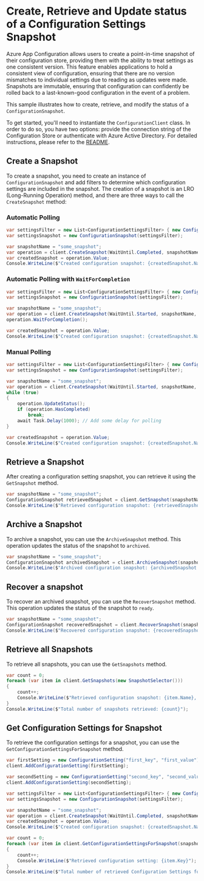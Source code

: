 # Create, Retrieve and Update status of a Configuration Settings Snapshot

Azure App Configuration allows users to create a point-in-time snapshot of their configuration store, providing them with the ability to treat settings as one consistent version. This feature enables applications to hold a consistent view of configuration, ensuring that there are no version mismatches to individual settings due to reading as updates were made.  Snapshots are immutable, ensuring that configuration can confidently be rolled back to a last-known-good configuration in the event of a problem. 

This sample illustrates how to create, retrieve, and modify the status of a `ConfigurationSnapshot`.

To get started, you'll need to instantiate the `ConfigurationClient` class. In order to do so, you have two options: provide the connection string of the Configuration Store or authenticate with Azure Active Directory. For detailed instructions, please refer to the [README](https://github.com/Azure/azure-sdk-for-net/blob/main/sdk/appconfiguration/Azure.Data.AppConfiguration/README.md#authenticate-the-client).

## Create a Snapshot

To create a snapshot, you need to create an instance of `ConfigurationSnapshot` and add filters to determine which configuration settings are included in the snapshot. The creation of a snapshot is an LRO (Long-Running Operation) method, and there are three ways to call the `CreateSnapshot` method:

### Automatic Polling

```C# Snippet:AzConfigSample11_CreateSnapshot_AutomaticPolling
var settingsFilter = new List<ConfigurationSettingsFilter> { new ConfigurationSettingsFilter("some_key") };
var settingsSnapshot = new ConfigurationSnapshot(settingsFilter);

var snapshotName = "some_snapshot";
var operation = client.CreateSnapshot(WaitUntil.Completed, snapshotName, settingsSnapshot);
var createdSnapshot = operation.Value;
Console.WriteLine($"Created configuration snapshot: {createdSnapshot.Name}, Status: {createdSnapshot.Status}");
```

### Automatic Polling with `WaitForCompletion`

```C# Snippet:AzConfigSample11_CreateSnapshot_AutomaticPollingLater
var settingsFilter = new List<ConfigurationSettingsFilter> { new ConfigurationSettingsFilter("some_key") };
var settingsSnapshot = new ConfigurationSnapshot(settingsFilter);

var snapshotName = "some_snapshot";
var operation = client.CreateSnapshot(WaitUntil.Started, snapshotName, settingsSnapshot);
operation.WaitForCompletion();

var createdSnapshot = operation.Value;
Console.WriteLine($"Created configuration snapshot: {createdSnapshot.Name}, status: {createdSnapshot.Status}");
```

### Manual Polling

```C# Snippet:AzConfigSample11_CreateSnapshot_ManualPolling
var settingsFilter = new List<ConfigurationSettingsFilter> { new ConfigurationSettingsFilter("some_key") };
var settingsSnapshot = new ConfigurationSnapshot(settingsFilter);

var snapshotName = "some_snapshot";
var operation = client.CreateSnapshot(WaitUntil.Started, snapshotName, settingsSnapshot);
while (true)
{
    operation.UpdateStatus();
    if (operation.HasCompleted)
        break;
    await Task.Delay(1000); // Add some delay for polling
}

var createdSnapshot = operation.Value;
Console.WriteLine($"Created configuration snapshot: {createdSnapshot.Name}, status: {createdSnapshot.Status}");
```

## Retrieve a Snapshot

After creating a configuration setting snapshot, you can retrieve it using the `GetSnapshot` method.

```C# Snippet:AzConfigSample11_GetSnapshot
var snapshotName = "some_snapshot";
ConfigurationSnapshot retrievedSnapshot = client.GetSnapshot(snapshotName);
Console.WriteLine($"Retrieved configuration snapshot: {retrievedSnapshot.Name}, status: {retrievedSnapshot.Status}");
```

## Archive a Snapshot

To archive a snapshot, you can use the `ArchiveSnapshot` method. This operation updates the status of the snapshot to `archived`.

```C# Snippet:AzConfigSample11_ArchiveSnapshot
var snapshotName = "some_snapshot";
ConfigurationSnapshot archivedSnapshot = client.ArchiveSnapshot(snapshotName);
Console.WriteLine($"Archived configuration snapshot: {archivedSnapshot.Name}, status: {archivedSnapshot.Status}");
```

## Recover a snapshot

To recover an archived snapshot, you can use the `RecoverSnapshot` method. This operation updates the status of the snapshot to `ready`.

```C# Snippet:AzConfigSample11_RecoverSnapshot
var snapshotName = "some_snapshot";
ConfigurationSnapshot recoveredSnapshot = client.RecoverSnapshot(snapshotName);
Console.WriteLine($"Recovered configuration snapshot: {recoveredSnapshot.Name}, status: {recoveredSnapshot.Status}");
```

## Retrieve all Snapshots

To retrieve all snapshots, you can use the `GetSnapshots` method.

```C# Snippet:AzConfigSample11_GetSnapshots
var count = 0;
foreach (var item in client.GetSnapshots(new SnapshotSelector()))
{
    count++;
    Console.WriteLine($"Retrieved configuration snapshot: {item.Name}, status {item.Status}");
}
Console.WriteLine($"Total number of snapshots retrieved: {count}");
```

## Get Configuration Settings for Snapshot

To retrieve the configuration settings for a snapshot, you can use the `GetConfigurationSettingsForSnapshot` method.

```C# Snippet:AzConfigSample11_GetConfigurationSettingsForSnapshot
var firstSetting = new ConfigurationSetting("first_key", "first_value");
client.AddConfigurationSetting(firstSetting);

var secondSetting = new ConfigurationSetting("second_key", "second_value");
client.AddConfigurationSetting(secondSetting);

var settingsFilter = new List<ConfigurationSettingsFilter> { new ConfigurationSettingsFilter(firstSetting.Key), new ConfigurationSettingsFilter(secondSetting.Key) };
var settingsSnapshot = new ConfigurationSnapshot(settingsFilter);

var snapshotName = "some_snapshot";
var operation = client.CreateSnapshot(WaitUntil.Completed, snapshotName, settingsSnapshot);
var createdSnapshot = operation.Value;
Console.WriteLine($"Created configuration snapshot: {createdSnapshot.Name}, Status: {createdSnapshot.Status}");

var count = 0;
foreach (var item in client.GetConfigurationSettingsForSnapshot(snapshotName))
{
    count++;
    Console.WriteLine($"Retrieved configuration setting: {item.Key}");
}
Console.WriteLine($"Total number of retrieved Configuration Settings for snapshot {snapshotName}: {count}");
```
